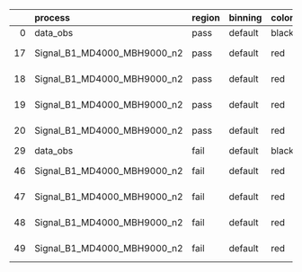 |    | process                     | region   | binning   | color   | process_type   |   scale | variation   | source_filename                                                      | source_histname    | alias                       | title     |   combine_idx |     lnN |   shapes | syst_type   | direction   | variation_alias   |
|---:|:----------------------------|:---------|:----------|:--------|:---------------|--------:|:------------|:---------------------------------------------------------------------|:-------------------|:----------------------------|:----------|--------------:|--------:|---------:|:------------|:------------|:------------------|
|  0 | data_obs                    | pass     | default   | black   | DATA           |       1 | nominal     | ./histograms_for_2DAlphabet_v16//BH_Data.root                        | hpass              | Data                        | Data      |           nan | nan     |      nan | nan         | nan         | nan               |
| 17 | Signal_B1_MD4000_MBH9000_n2 | pass     | default   | red     | SIGNAL         |       1 | lumi        | ./histograms_for_2DAlphabet_v16//BH_Signal_B1_MD4000_MBH9000_n2.root | hpass              | Signal_B1_MD4000_MBH9000_n2 | BH signal |           nan |   1.016 |      nan | lnN         | nan         | nan               |
| 18 | Signal_B1_MD4000_MBH9000_n2 | pass     | default   | red     | SIGNAL         |       1 | SVM         | ./histograms_for_2DAlphabet_v16//BH_Signal_B1_MD4000_MBH9000_n2.root | hpass_SVMsyst_up   | Signal_B1_MD4000_MBH9000_n2 | BH signal |           nan | nan     |        1 | shapes      | Up          | SVMsyst           |
| 19 | Signal_B1_MD4000_MBH9000_n2 | pass     | default   | red     | SIGNAL         |       1 | SVM         | ./histograms_for_2DAlphabet_v16//BH_Signal_B1_MD4000_MBH9000_n2.root | hpass_SVMsyst_down | Signal_B1_MD4000_MBH9000_n2 | BH signal |           nan | nan     |        1 | shapes      | Down        | SVMsyst           |
| 20 | Signal_B1_MD4000_MBH9000_n2 | pass     | default   | red     | SIGNAL         |       1 | nominal     | ./histograms_for_2DAlphabet_v16//BH_Signal_B1_MD4000_MBH9000_n2.root | hpass              | Signal_B1_MD4000_MBH9000_n2 | BH signal |           nan | nan     |      nan | nan         | nan         | nan               |
| 29 | data_obs                    | fail     | default   | black   | DATA           |       1 | nominal     | ./histograms_for_2DAlphabet_v16//BH_Data.root                        | hfail              | Data                        | Data      |           nan | nan     |      nan | nan         | nan         | nan               |
| 46 | Signal_B1_MD4000_MBH9000_n2 | fail     | default   | red     | SIGNAL         |       1 | lumi        | ./histograms_for_2DAlphabet_v16//BH_Signal_B1_MD4000_MBH9000_n2.root | hfail              | Signal_B1_MD4000_MBH9000_n2 | BH signal |           nan |   1.016 |      nan | lnN         | nan         | nan               |
| 47 | Signal_B1_MD4000_MBH9000_n2 | fail     | default   | red     | SIGNAL         |       1 | SVM         | ./histograms_for_2DAlphabet_v16//BH_Signal_B1_MD4000_MBH9000_n2.root | hfail_SVMsyst_up   | Signal_B1_MD4000_MBH9000_n2 | BH signal |           nan | nan     |        1 | shapes      | Up          | SVMsyst           |
| 48 | Signal_B1_MD4000_MBH9000_n2 | fail     | default   | red     | SIGNAL         |       1 | SVM         | ./histograms_for_2DAlphabet_v16//BH_Signal_B1_MD4000_MBH9000_n2.root | hfail_SVMsyst_down | Signal_B1_MD4000_MBH9000_n2 | BH signal |           nan | nan     |        1 | shapes      | Down        | SVMsyst           |
| 49 | Signal_B1_MD4000_MBH9000_n2 | fail     | default   | red     | SIGNAL         |       1 | nominal     | ./histograms_for_2DAlphabet_v16//BH_Signal_B1_MD4000_MBH9000_n2.root | hfail              | Signal_B1_MD4000_MBH9000_n2 | BH signal |           nan | nan     |      nan | nan         | nan         | nan               |